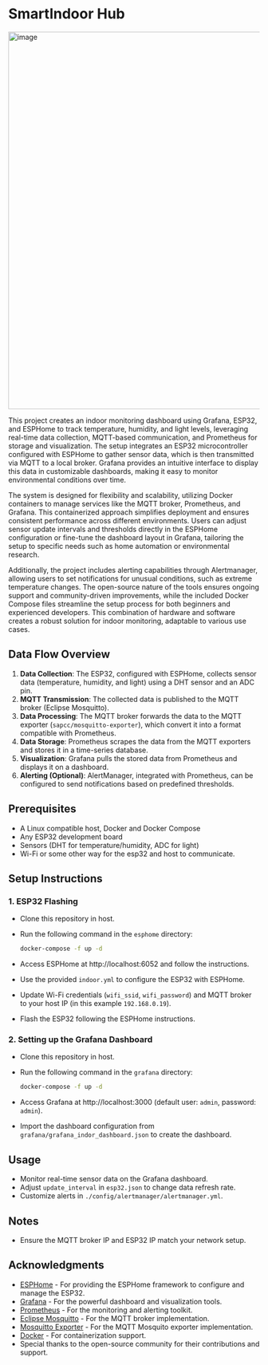 # SmartIndoor Hub

<img width="1905" height="757" alt="image" src="https://github.com/user-attachments/assets/9851e6b3-a3be-4160-add5-5814910e2038" />

This project creates an indoor monitoring dashboard using Grafana, ESP32, and ESPHome to track temperature, humidity, and light levels, leveraging real-time data collection, MQTT-based communication, and Prometheus for storage and visualization. The setup integrates an ESP32 microcontroller configured with ESPHome to gather sensor data, which is then transmitted via MQTT to a local broker. Grafana provides an intuitive interface to display this data in customizable dashboards, making it easy to monitor environmental conditions over time.

The system is designed for flexibility and scalability, utilizing Docker containers to manage services like the MQTT broker, Prometheus, and Grafana. This containerized approach simplifies deployment and ensures consistent performance across different environments. Users can adjust sensor update intervals and thresholds directly in the ESPHome configuration or fine-tune the dashboard layout in Grafana, tailoring the setup to specific needs such as home automation or environmental research.

Additionally, the project includes alerting capabilities through Alertmanager, allowing users to set notifications for unusual conditions, such as extreme temperature changes. The open-source nature of the tools ensures ongoing support and community-driven improvements, while the included Docker Compose files streamline the setup process for both beginners and experienced developers. This combination of hardware and software creates a robust solution for indoor monitoring, adaptable to various use cases.

## Data Flow Overview
1. **Data Collection**: The ESP32, configured with ESPHome, collects sensor data (temperature, humidity, and light) using a DHT sensor and an ADC pin.
2. **MQTT Transmission**: The collected data is published to the MQTT broker (Eclipse Mosquitto).
3. **Data Processing**: The MQTT broker forwards the data to the MQTT exporter (`sapcc/mosquitto-exporter`), which convert it into a format compatible with Prometheus.
4. **Data Storage**: Prometheus scrapes the data from the MQTT exporters and stores it in a time-series database.
5. **Visualization**: Grafana pulls the stored data from Prometheus and displays it on a dashboard.
6. **Alerting (Optional)**: AlertManager, integrated with Prometheus, can be configured to send notifications based on predefined thresholds.

## Prerequisites
- A Linux compatible host, Docker and Docker Compose
- Any ESP32 development board
- Sensors (DHT for temperature/humidity, ADC for light)
- Wi-Fi or some other way for the esp32 and host to communicate.

## Setup Instructions

### 1. ESP32 Flashing
- Clone this repository in host.
- Run the following command in the `esphome` directory:

  ```bash
  docker-compose -f up -d
- Access ESPHome at http://localhost:6052 and follow the instructions.
- Use the provided `indoor.yml` to configure the ESP32 with ESPHome.
- Update Wi-Fi credentials (`wifi_ssid`, `wifi_password`) and MQTT broker to your host IP (in this example `192.168.0.19`).
- Flash the ESP32 following the ESPHome instructions.

### 2. Setting up the Grafana Dashboard
- Clone this repository in host.
- Run the following command in the `grafana` directory:

  ```bash
  docker-compose -f up -d
- Access Grafana at http://localhost:3000 (default user: `admin`, password: `admin`).
- Import the dashboard configuration from `grafana/grafana_indor_dashboard.json` to create the dashboard.

## Usage
- Monitor real-time sensor data on the Grafana dashboard.
- Adjust `update_interval` in `esp32.json` to change data refresh rate.
- Customize alerts in `./config/alertmanager/alertmanager.yml`.

## Notes
- Ensure the MQTT broker IP and ESP32 IP match your network setup.

## Acknowledgments
- [ESPHome](https://esphome.io/) - For providing the ESPHome framework to configure and manage the ESP32.
- [Grafana](https://grafana.com/) - For the powerful dashboard and visualization tools.
- [Prometheus](https://prometheus.io/) - For the monitoring and alerting toolkit.
- [Eclipse Mosquitto](https://mosquitto.org/) - For the MQTT broker implementation.
- [Mosquitto Exporter](https://github.com/sapcc/mosquitto-exporter) - For the MQTT Mosquito exporter implementation. 
- [Docker](https://www.docker.com/) - For containerization support.
- Special thanks to the open-source community for their contributions and support.
